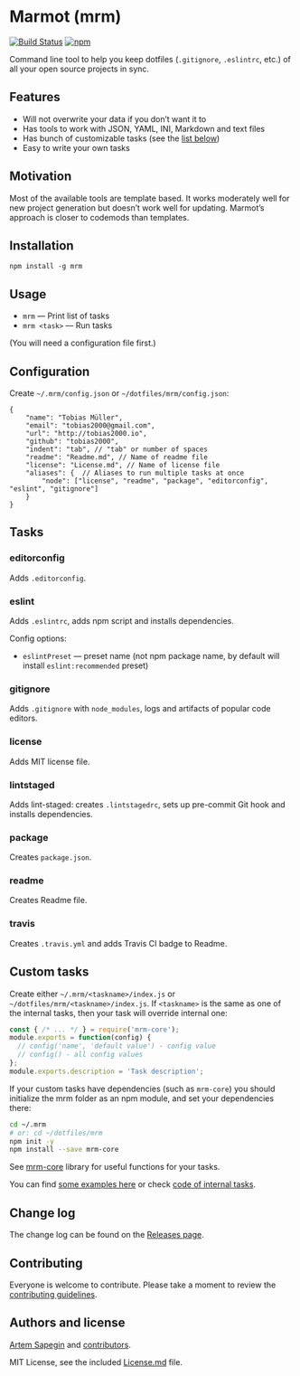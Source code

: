 # Marmot (mrm)

[![Build Status](https://travis-ci.org/sapegin/mrm.svg)](https://travis-ci.org/sapegin/mrm)
[![npm](https://img.shields.io/npm/v/mrm.svg)](https://www.npmjs.com/package/mrm)

Command line tool to help you keep dotfiles (`.gitignore`, `.eslintrc`, etc.) of all your open source projects in sync.

## Features

* Will not overwrite your data if you don’t want it to
* Has tools to work with JSON, YAML, INI, Markdown and text files
* Has bunch of customizable tasks (see the [list below](#tasks))
* Easy to write your own tasks

## Motivation

Most of the available tools are template based. It works moderately well for new project generation but doesn’t work well for updating. Marmot’s approach is closer to codemods than templates.

## Installation

```
npm install -g mrm
```

## Usage

* `mrm` — Print list of tasks
* `mrm <task>` — Run tasks

(You will need a configuration file first.)

## Configuration

Create `~/.mrm/config.json` or `~/dotfiles/mrm/config.json`:

```json5
{
    "name": "Tobias Müller",
    "email": "tobias2000@gmail.com",
    "url": "http://tobias2000.io",
    "github": "tobias2000",
    "indent": "tab", // "tab" or number of spaces
    "readme": "Readme.md", // Name of readme file
    "license": "License.md", // Name of license file
    "aliases": {  // Aliases to run multiple tasks at once
        "node": ["license", "readme", "package", "editorconfig", "eslint", "gitignore"]
    }
}
```

## Tasks

### editorconfig

Adds `.editorconfig`.

### eslint

Adds `.eslintrc`, adds npm script and installs dependencies.

Config options:

* `eslintPreset` — preset name (not npm package name, by default will install `eslint:recommended` preset)

### gitignore

Adds `.gitignore` with `node_modules`, logs and artifacts of popular code editors.

### license

Adds MIT license file.

### lintstaged

Adds lint-staged: creates `.lintstagedrc`, sets up pre-commit Git hook and installs dependencies.

### package

Creates `package.json`.

### readme

Creates Readme file.

### travis

Creates `.travis.yml` and adds Travis CI badge to Readme.

## Custom tasks

Create either `~/.mrm/<taskname>/index.js` or `~/dotfiles/mrm/<taskname>/index.js`. If `<taskname>` is the same as one of the internal tasks, then your task will override internal one:

```js
const { /* ... */ } = require('mrm-core');
module.exports = function(config) {
  // config('name', 'default value') - config value
  // config() - all config values
};
module.exports.description = 'Task description';
```

If your custom tasks have dependencies (such as `mrm-core`) you should initialize the mrm folder as an npm module, and set your dependencies there:

```bash
cd ~/.mrm
# or: cd ~/dotfiles/mrm
npm init -y
npm install --save mrm-core
```

See [mrm-core](https://github.com/sapegin/mrm-core) library for useful functions for your tasks.

You can find [some examples here](https://github.com/sapegin/dotfiles/tree/master/mrm) or check [code of internal tasks](https://github.com/sapegin/mrm/tree/master/src/tasks).

## Change log

The change log can be found on the [Releases page](https://github.com/sapegin/mrm/releases).

## Contributing

Everyone is welcome to contribute. Please take a moment to review the [contributing guidelines](Contributing.md).

## Authors and license

[Artem Sapegin](http://sapegin.me) and [contributors](https://github.com/sapegin/mrm/graphs/contributors).

MIT License, see the included [License.md](License.md) file.
